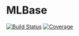 # MLBase

[![Build Status](https://github.com/JuliaML/MLBase.jl/actions/workflows/CI.yml/badge.svg?branch=main)](https://github.com/JuliaML/MLBase.jl/actions/workflows/CI.yml?query=branch%3Amain)
[![Coverage](https://codecov.io/gh/JuliaML/MLBase.jl/branch/main/graph/badge.svg)](https://codecov.io/gh/JuliaML/MLBase.jl)
